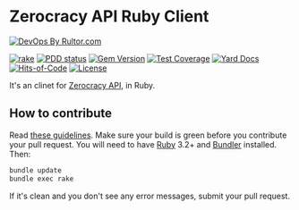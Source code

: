 # Zerocracy API Ruby Client

[![DevOps By Rultor.com](http://www.rultor.com/b/zerocracy/baza.rb)](http://www.rultor.com/p/zerocracy/baza.rb)

[![rake](https://github.com/zerocracy/baza.rb/actions/workflows/rake.yml/badge.svg)](https://github.com/zerocracy/baza.rb/actions/workflows/rake.yml)
[![PDD status](http://www.0pdd.com/svg?name=zerocracy/baza.rb)](http://www.0pdd.com/p?name=zerocracy/baza.rb)
[![Gem Version](https://badge.fury.io/rb/baza.rb.svg)](http://badge.fury.io/rb/baza.rb)
[![Test Coverage](https://img.shields.io/codecov/c/github/zerocracy/baza.rb.svg)](https://codecov.io/github/zerocracy/baza.rb?branch=master)
[![Yard Docs](http://img.shields.io/badge/yard-docs-blue.svg)](http://rubydoc.info/github/zerocracy/baza.rb/master/frames)
[![Hits-of-Code](https://hitsofcode.com/github/zerocracy/baza.rb)](https://hitsofcode.com/view/github/zerocracy/baza.rb)
[![License](https://img.shields.io/badge/license-MIT-green.svg)](https://github.com/zerocracy/baza.rb/blob/master/LICENSE.txt)

It's an clinet for [Zerocracy API](https://www.zerocracy.com), in Ruby.

## How to contribute

Read
[these guidelines](https://www.yegor256.com/2014/04/15/github-guidelines.html).
Make sure your build is green before you contribute
your pull request. You will need to have
[Ruby](https://www.ruby-lang.org/en/) 3.2+ and
[Bundler](https://bundler.io/) installed. Then:

```bash
bundle update
bundle exec rake
```

If it's clean and you don't see any error messages, submit your pull request.
